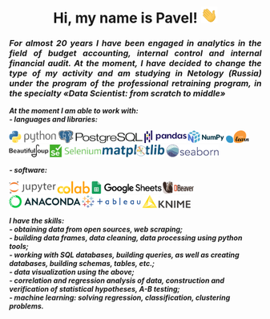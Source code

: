 <body><b>
    <h1 align="center">Hi, my name is Pavel!
        <img src="https://github.com/DurinPavel/DurinPavel/blob/main/images/hi.gif" height="32"/>
    </h1>
    <h3 align="justify"><i>For almost 20 years I have been engaged in analytics in the field of 
        budget accounting, internal control and internal financial audit. At the moment, I have
        decided to change the type of my activity and am studying in Netology (Russia) under 
        the program of the professional retraining program, in the specialty «Data Scientist: 
        from scratch to middle»
    </i></h3>
<p><i>At the moment I am able to work with:<br/>- languages and libraries:
</i></p>
<p>
    <img src="https://github.com/DurinPavel/DurinPavel/blob/main/images/python.png" alt="Python" height="25"/>
    <img src="https://github.com/DurinPavel/DurinPavel/blob/main/images/postgresql.png" height="25"/>
    <img src="https://github.com/DurinPavel/DurinPavel/blob/main/images/pandas.png" alt="Pandas" height="25"/>
    <img src="https://github.com/DurinPavel/DurinPavel/blob/main/images/numpy.png" alt="NumPy" height="25"/>
    <img src="https://github.com/DurinPavel/DurinPavel/blob/main/images/scikit_learn.png" alt="Scikit-learn" height="25"/>
    <img src="https://github.com/DurinPavel/DurinPavel/blob/main/images/beautifulsoup.png" alt="Beautifulsoup" height="25"/>
    <img src="https://github.com/DurinPavel/DurinPavel/blob/main/images/selenium.png" alt="Selenium" height="25"/>
    <img src="https://github.com/DurinPavel/DurinPavel/blob/main/images/matplotlib.png" alt="Matplotlib" height="25"/>
    <img src="https://github.com/DurinPavel/DurinPavel/blob/main/images/seaborn.png" alt="Seaborn" height="25"/>
</p>
<p><i>- software:</i></p>
<p>
    <img src="https://github.com/DurinPavel/DurinPavel/blob/main/images/jupyter.png" alt="Jupyter" height="25"/>
    <img src="https://github.com/DurinPavel/DurinPavel/blob/main/images/colaboratory.png" alt="Colaboratory" height="25"/>
    <img src="https://github.com/DurinPavel/DurinPavel/blob/main/images/google_spreadsheet.png" alt="Google Spreadsheet" height="25"/>
    <img src="https://github.com/DurinPavel/DurinPavel/blob/main/images/dbeaver.png" alt="DBeaver" height="25"/>
    <img src="https://github.com/DurinPavel/DurinPavel/blob/main/images/anaconda.png" alt="Anaconda" height="25"/>
    <img src="https://github.com/DurinPavel/DurinPavel/blob/main/images/tableau.png" alt="Tableau" height="25"/>
    <img src="https://github.com/DurinPavel/DurinPavel/blob/main/images/knime.png" alt="Knime" height="25"/>
</p>
<p><i>I have the skills:
    <br/>- obtaining data from open sources, web scraping;
    <br/>- building data frames, data cleaning, data processing using python tools;
    <br/>- working with SQL databases, building queries, as well as creating databases, building schemas, tables, etc.;
    <br/>- data visualization using the above;
    <br/>- correlation and regression analysis of data, construction and verification of statistical hypotheses, A-B testing;
    <br/>- machine learning: solving regression, classification, clustering problems.
</i></p>
</b></body>

<!--
**DurinPavel/DurinPavel** is a ✨ _special_ ✨ repository because its `README.md` (this file) appears on your GitHub profile.

Here are some ideas to get you started:

- 🔭 I’m currently working on ...
- 🌱 I’m currently learning ...
- 👯 I’m looking to collaborate on ...
- 🤔 I’m looking for help with ...
- 💬 Ask me about ...
- 📫 How to reach me: ...
- 😄 Pronouns: ...
- ⚡ Fun fact: ...
-->
